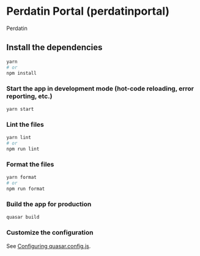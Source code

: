 # Perdatin Portal (perdatinportal)

Perdatin

## Install the dependencies

```bash
yarn
# or
npm install
```

### Start the app in development mode (hot-code reloading, error reporting, etc.)

```bash
yarn start
```

### Lint the files

```bash
yarn lint
# or
npm run lint
```

### Format the files

```bash
yarn format
# or
npm run format
```

### Build the app for production

```bash
quasar build
```

### Customize the configuration

See [Configuring quasar.config.js](https://v2.quasar.dev/quasar-cli-vite/quasar-config-js).

